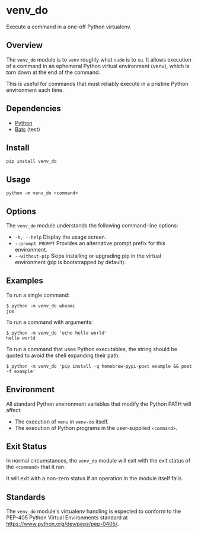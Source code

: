 # venv_do

Execute a command in a one-off Python virtualenv.

## Overview

The `venv_do` module is to `venv` roughly what `sudo` is to `su`. It allows execution of a command in an ephemeral Python virtual environment (venv), which is torn down at the end of the command.

This is useful for commands that must reliably execute in a pristine Python environment each time.

## Dependencies

- [Python](https://www.python.org)
- [Bats](https://github.com/bats-core/bats-core) (test)

## Install

    pip install venv_do

## Usage

    python -m venv_do <command>

## Options

The `venv_do` module understands the following command-line options:

- `-h, --help` Display the usage screen.
- `--prompt PROMPT` Provides an alternative prompt prefix for this environment.
- `--without-pip` Skips installing or upgrading pip in the virtual environment (pip is bootstrapped by default).


## Examples

To run a single command:

    $ python -m venv_do whoami
    joe

To run a command with arguments:

    $ python -m venv_do 'echo hello world'
    hello world

To run a command that uses Python executables, the string should be quoted to avoid the shell expanding their path:

    $ python -m venv_do 'pip install -q homebrew-pypi-poet example && poet -f example'

## Environment

All standard Python environment variables that modify the Python PATH will affect:

- The execution of `venv` in `venv-do` itself.
- The execution of Python programs in the user-supplied `<command>`.


## Exit Status

In normal circumstances, the `venv_do` module will exit with the exit status of the `<command>` that it ran.

It will exit with a non-zero status if an operation in the module itself fails.
    
## Standards

The `venv_do` module's virtualenv handling is expected to conform to the PEP-405 Python Virtual Environments standard at <https://www.python.org/dev/peps/pep-0405/>.
